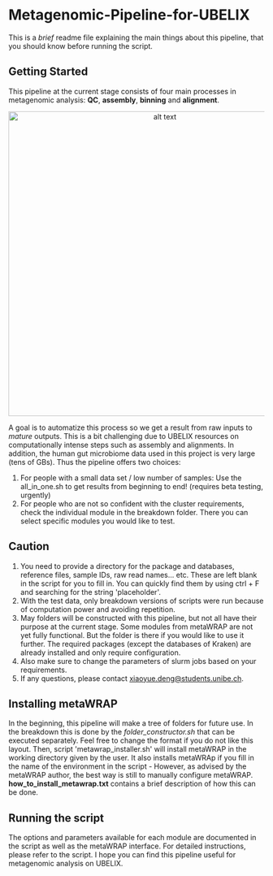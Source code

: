 # Metagenomic-Pipeline-for-UBELIX
This is a *brief* readme file explaining the main things about this pipeline, that you should know before running the script.
<!-- GETTING STARTED -->
## Getting Started
This pipeline at the current stage consists of four main processes in metagenomic analysis: **QC**, **assembly**, **binning** and **alignment**. 
<p align="center"><img src="https://github.com/XiaoyueLenax/Metagenomic-Pipeline-for-UBELIX/assets/122524295/1196dc53-f2cc-40c8-881e-441854bbd3e5" alt="alt text" width="600"/></p>

A goal is to automatize this process so we get a result from raw inputs to _mature_ outputs. This is a bit challenging due to UBELIX resources on computationally intense steps such as assembly and alignments. In addition, the human gut microbiome data used in this project is very large (tens of GBs). Thus the pipeline offers two choices:
1. For people with a small data set / low number of samples: Use the all_in_one.sh to get results from beginning to end! (requires beta testing, urgently)
2. For people who are not so confident with the cluster requirements, check the individual module in the breakdown folder. There you can select specific modules you would like to test.

## Caution
1. You need to provide a directory for the package and databases, reference files, sample IDs, raw read names... etc. These are left blank in the script for you to fill in. You can quickly find them by using ctrl + F and searching for the string 'placeholder'.
2. With the test data, only breakdown versions of scripts were run because of computation power and avoiding repetition.
3. May folders will be constructed with this pipeline, but not all have their purpose at the current stage. Some modules from metaWRAP are not yet fully functional. But the folder is there if you would like to use it further. The required packages (except the databases of Kraken) are already installed and only require configuration.
4. Also make sure to change the parameters of slurm jobs based on your requirements. 
5. If any questions, please contact xiaoyue.deng@students.unibe.ch. 

## Installing metaWRAP
In the beginning, this pipeline will make a tree of folders for future use. In the breakdown this is done by the _folder_constructor.sh_ that can be executed separately. Feel free to change the format if you do not like this layout. Then, script 'metawrap_installer.sh' will install metaWRAP in the working directory given by the user.  It also installs metaWRAp if you fill in the name of the environment in the script - However, as advised by the metaWRAP author, the best way is still to manually configure metaWRAP. 
**how_to_install_metawrap.txt** contains a brief description of how this can be done.

## Running the script
The options and parameters available for each module are documented in the script as well as the metaWRAP interface. For detailed instructions, please refer to the script.
I hope you can find this pipeline useful for metagenomic analysis on UBELIX.
